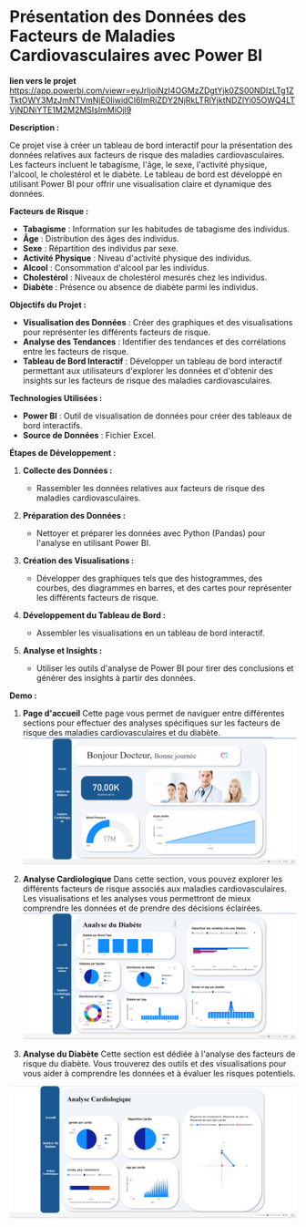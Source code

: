 # Présentation des Données des Facteurs de Maladies Cardiovasculaires avec Power BI
**lien vers le projet** https://app.powerbi.com/viewr=eyJrIjoiNzI4OGMzZDgtYjk0ZS00NDIzLTg1ZTktOWY3MzJmNTVmNjE0IiwidCI6ImRiZDY2NjRkLTRlYjktNDZlYi05OWQ4LTVjNDNiYTE1M2M2MSIsImMiOjl9

**Description :**

Ce projet vise à créer un tableau de bord interactif pour la présentation des données relatives aux facteurs de risque des maladies cardiovasculaires. Les facteurs incluent le tabagisme, l'âge, le sexe, l'activité physique, l'alcool, le cholestérol et le diabète. Le tableau de bord est développé en utilisant Power BI pour offrir une visualisation claire et dynamique des données.

**Facteurs de Risque :**

- **Tabagisme** : Information sur les habitudes de tabagisme des individus.
- **Âge** : Distribution des âges des individus.
- **Sexe** : Répartition des individus par sexe.
- **Activité Physique** : Niveau d'activité physique des individus.
- **Alcool** : Consommation d'alcool par les individus.
- **Cholestérol** : Niveaux de cholestérol mesurés chez les individus.
- **Diabète** : Présence ou absence de diabète parmi les individus.

**Objectifs du Projet :**

- **Visualisation des Données** : Créer des graphiques et des visualisations pour représenter les différents facteurs de risque.
- **Analyse des Tendances** : Identifier des tendances et des corrélations entre les facteurs de risque.
- **Tableau de Bord Interactif** : Développer un tableau de bord interactif permettant aux utilisateurs d'explorer les données et d'obtenir des insights sur les facteurs de risque des maladies cardiovasculaires.

**Technologies Utilisées :**

- **Power BI** : Outil de visualisation de données pour créer des tableaux de bord interactifs.
- **Source de Données** :  Fichier Excel.

**Étapes de Développement :**

1. **Collecte des Données :**
   - Rassembler les données relatives aux facteurs de risque des maladies cardiovasculaires.

2. **Préparation des Données :**
   - Nettoyer et préparer les données avec Python (Pandas) pour l'analyse en utilisant Power BI.

3. **Création des Visualisations :**
   - Développer des graphiques tels que des histogrammes, des courbes, des diagrammes en barres, et des cartes pour représenter les différents facteurs de risque.

4. **Développement du Tableau de Bord :**
   - Assembler les visualisations en un tableau de bord interactif.

5. **Analyse et Insights :**
   - Utiliser les outils d'analyse de Power BI pour tirer des conclusions et générer des insights à partir des données.
  
**Demo :**
1. **Page d'accueil**
Cette page vous permet de naviguer entre différentes sections pour effectuer des analyses spécifiques sur les facteurs de risque des maladies cardiovasculaires et du diabète.
![image](8.png)

2. **Analyse Cardiologique**
Dans cette section, vous pouvez explorer les différents facteurs de risque associés aux maladies cardiovasculaires. Les visualisations et les analyses vous permettront de mieux comprendre les données et de prendre des décisions éclairées.
![image](9.png)

3. **Analyse du Diabète**
Cette section est dédiée à l'analyse des facteurs de risque du diabète. Vous trouverez des outils et des visualisations pour vous aider à comprendre les données et à évaluer les risques potentiels.

![image](10.png)

